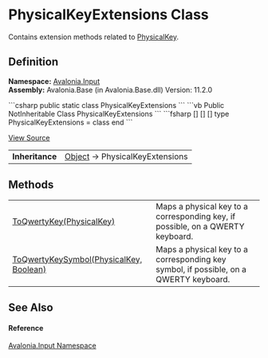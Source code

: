 # PhysicalKeyExtensions Class


Contains extension methods related to <a href="T_Avalonia_Input_PhysicalKey">PhysicalKey</a>.



## Definition
**Namespace:** <a href="N_Avalonia_Input">Avalonia.Input</a>  
**Assembly:** Avalonia.Base (in Avalonia.Base.dll) Version: 11.2.0

<Tabs groupId="api-code-preview">
<TabItem value="csharp" label="C#">
```csharp
public static class PhysicalKeyExtensions
```
</TabItem>
<TabItem value="vb" label="VB">
```vb
<ExtensionAttribute>
Public NotInheritable Class PhysicalKeyExtensions
```
</TabItem>
<TabItem value="fsharp" label="F#">
```fsharp
[<AbstractClassAttribute>]
[<SealedAttribute>]
[<ExtensionAttribute>]
type PhysicalKeyExtensions = class end
```
</TabItem>
</Tabs>



<a href="https://github.com/AvaloniaUI/Avalonia/tree/master/src/Avalonia.Base/Input/PhysicalKeyExtensions.cs" title="View the source code">View Source</a>

<table>
<tr><td><strong>Inheritance</strong></td><td><a href="https://learn.microsoft.com/dotnet/api/system.object" target="_blank" rel="noopener noreferrer">Object</a>  →  PhysicalKeyExtensions</td></tr>
</table>



## Methods
<table>
<tr>
<td><a href="M_Avalonia_Input_PhysicalKeyExtensions_ToQwertyKey">ToQwertyKey(PhysicalKey)</a></td>
<td>Maps a physical key to a corresponding key, if possible, on a QWERTY keyboard.</td>
</tr>
<tr>
<td><a href="M_Avalonia_Input_PhysicalKeyExtensions_ToQwertyKeySymbol">ToQwertyKeySymbol(PhysicalKey, Boolean)</a></td>
<td>Maps a physical key to a corresponding key symbol, if possible, on a QWERTY keyboard.</td>
</tr>
</table>

## See Also


#### Reference
<a href="N_Avalonia_Input">Avalonia.Input Namespace</a>  
